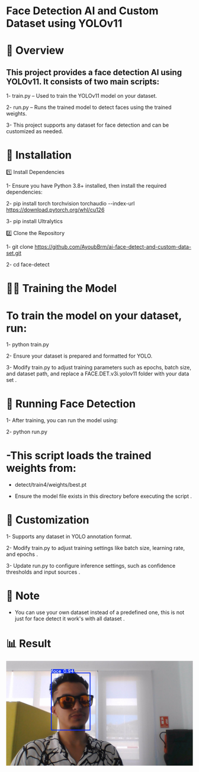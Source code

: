 # Face Detection AI and Custom Dataset using YOLOv11

# 📌 Overview

## This project provides a face detection AI using YOLOv11. It consists of two main scripts:

1- train.py – Used to train the YOLOv11 model on your dataset.

2- run.py – Runs the trained model to detect faces using the trained weights.

3- This project supports any dataset for face detection and can be customized as needed.

# 🚀 Installation

1️⃣ Install Dependencies

1- Ensure you have Python 3.8+ installed, then install the required dependencies:

2- pip install torch torchvision torchaudio --index-url https://download.pytorch.org/whl/cu126

3- pip install Ultralytics

2️⃣ Clone the Repository

1- git clone https://github.com/AyoubBrm/ai-face-detect-and-custom-data-set.git

2- cd face-detect

# 🏋️‍♂️ Training the Model

# To train the model on your dataset, run:

1- python train.py

2- Ensure your dataset is prepared and formatted for YOLO.

3- Modify train.py to adjust training parameters such as epochs, batch size, and dataset path,
   and replace a FACE.DET.v3i.yolov11 folder with your data set .

# 🏃 Running Face Detection

1- After training, you can run the model using:

2- python run.py

# -This script loads the trained weights from:

* detect/train4/weights/best.pt

* Ensure the model file exists in this directory before executing the script .

# 🔧 Customization

1- Supports any dataset in YOLO annotation format.

2- Modify train.py to adjust training settings like batch size, learning rate, and epochs .

3- Update run.py to configure inference settings, such as confidence thresholds and input sources .

# 📖 Note

*  You can use your own dataset instead of a predefined one, this is not just for face detect it work's with all dataset . 

# 📊 Result

![Face Detection](runs/detect/predict/WIN_20240902_07_30_49_Pro.jpg)
